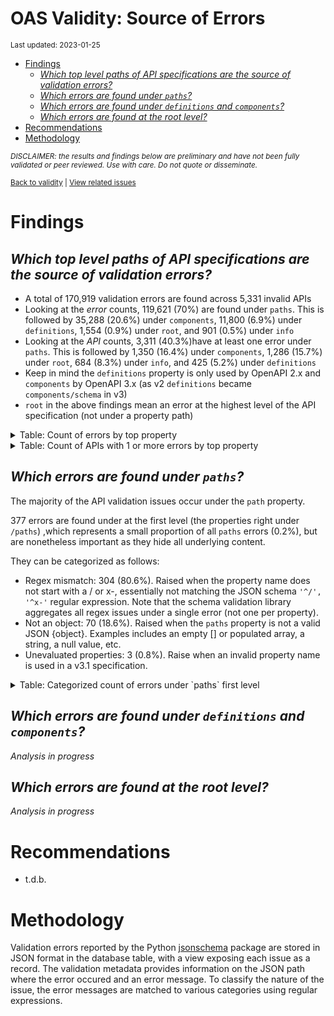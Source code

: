 OAS Validity: Source of Errors
================
<sup>Last updated: 2023-01-25</sup>

- <a href="#findings" id="toc-findings">Findings</a>
  - <a
    href="#which-top-level-paths-of-api-specifications-are-the-source-of-validation-errors"
    id="toc-which-top-level-paths-of-api-specifications-are-the-source-of-validation-errors"><em>Which
    top level paths of API specifications are the source of validation
    errors?</em></a>
  - <a href="#which-errors-are-found-under-paths"
    id="toc-which-errors-are-found-under-paths"><em>Which errors are found
    under <code>paths</code>?</em></a>
  - <a href="#which-errors-are-found-under-definitions-and-components"
    id="toc-which-errors-are-found-under-definitions-and-components"><em>Which
    errors are found under <code>definitions</code> and
    <code>components</code>?</em></a>
  - <a href="#which-errors-are-found-at-the-root-level"
    id="toc-which-errors-are-found-at-the-root-level"><em>Which errors are
    found at the root level?</em></a>
- <a href="#recommendations" id="toc-recommendations">Recommendations</a>
- <a href="#methodology" id="toc-methodology">Methodology</a>

<sup>*DISCLAIMER: the results and findings below are preliminary and
have not been fully validated or peer reviewed. Use with care. Do not
quote or disseminate.*</sup>

<sup>[Back to validity](oas_validity.md) \| [View related
issues](https://github.com/postman-open-technologies/knowledge-base/labels/oas%3Avalidity)</sup>

# Findings

## *Which top level paths of API specifications are the source of validation errors?*

- A total of 170,919 validation errors are found across 5,331 invalid
  APIs
- Looking at the *error* counts, 119,621 (70%) are found under `paths`.
  This is followed by 35,288 (20.6%) under `components`, 11,800 (6.9%)
  under `definitions`, 1,554 (0.9%) under `root`, and 901 (0.5%) under
  `info`
- Looking at the *API* counts, 3,311 (40.3%)have at least one error
  under `paths`. This is followed by 1,350 (16.4%) under `components`,
  1,286 (15.7%) under `root`, 684 (8.3%) under `info`, and 425 (5.2%)
  under `definitions`
- Keep in mind the `definitions` property is only used by OpenAPI 2.x
  and `components` by OpenAPI 3.x (as v2 `definitions` became
  `components/schema` in v3)
- `root` in the above findings mean an error at the highest level of the
  API specification (not under a property path)

<details>
<summary>
Table: Count of errors by top property
</summary>

| path                |      n |       pct |
|:--------------------|-------:|----------:|
| paths               | 119621 | 0.6998695 |
| components          |  35288 | 0.2064604 |
| definitions         |  11800 | 0.0690386 |
| root                |   1554 | 0.0090920 |
| info                |    901 | 0.0052715 |
| tags                |    502 | 0.0029371 |
| servers             |    341 | 0.0019951 |
| securityDefinitions |    187 | 0.0010941 |
| host                |    183 | 0.0010707 |
| basePath            |    142 | 0.0008308 |
| security            |    104 | 0.0006085 |
| responses           |     76 | 0.0004447 |
| schemes             |     68 | 0.0003978 |
| parameters          |     56 | 0.0003276 |
| produces            |     47 | 0.0002750 |
| externalDocs        |     26 | 0.0001521 |
| openapi             |     12 | 0.0000702 |
| consumes            |      7 | 0.0000410 |
| swagger             |      4 | 0.0000234 |

</details>
<details>
<summary>
Table: Count of APIs with 1 or more errors by top property
</summary>

| path                |    n |       pct |
|:--------------------|-----:|----------:|
| paths               | 3311 | 0.4033869 |
| components          | 1350 | 0.1644737 |
| root                | 1286 | 0.1566764 |
| info                |  684 | 0.0833333 |
| definitions         |  425 | 0.0517788 |
| servers             |  285 | 0.0347222 |
| host                |  183 | 0.0222953 |
| securityDefinitions |  150 | 0.0182749 |
| basePath            |  142 | 0.0173002 |
| security            |  102 | 0.0124269 |
| tags                |   92 | 0.0112086 |
| schemes             |   65 | 0.0079191 |
| produces            |   47 | 0.0057261 |
| parameters          |   24 | 0.0029240 |
| externalDocs        |   20 | 0.0024366 |
| responses           |   19 | 0.0023148 |
| openapi             |   12 | 0.0014620 |
| consumes            |    7 | 0.0008528 |
| swagger             |    4 | 0.0004873 |

</details>

## *Which errors are found under `paths`?*

The majority of the API validation issues occur under the `path`
property.

377 errors are found under at the first level (the properties right
under `/paths`) ,which represents a small proportion of all `paths`
errors (0.2%), but are nonetheless important as they hide all underlying
content.

They can be categorized as follows:

- Regex mismatch: 304 (80.6%). Raised when the property name does not
  start with a / or x-, essentially not matching the JSON schema
  `'^/', '^x-'` regular expression. Note that the schema validation
  library aggregates all regex issues under a single error (not one per
  property).
- Not an object: 70 (18.6%). Raised when the `paths` property is not a
  valid JSON {object}. Examples includes an empty \[\] or populated
  array, a string, a null value, etc.
- Unevaluated properties: 3 (0.8%). Raise when an invalid property name
  is used in a v3.1 specification.

<details>
<summary>
Table: Categorized count of errors under `paths` first level
</summary>

| category |   n |       pct |
|:---------|----:|----------:|
| REGEX    | 304 | 0.8063660 |
| NOTOBJ   |  70 | 0.1856764 |
| UNEVAL   |   3 | 0.0079576 |

</details>

## *Which errors are found under `definitions` and `components`?*

*Analysis in progress*

## *Which errors are found at the root level?*

*Analysis in progress*

# Recommendations

- t.d.b.

# Methodology

Validation errors reported by the Python
[jsonschema](https://github.com/python-jsonschema/jsonschema) package
are stored in JSON format in the database table, with a view exposing
each issue as a record. The validation metadata provides information on
the JSON path where the error occured and an error message. To classify
the nature of the issue, the error messages are matched to various
categories using regular expressions.
